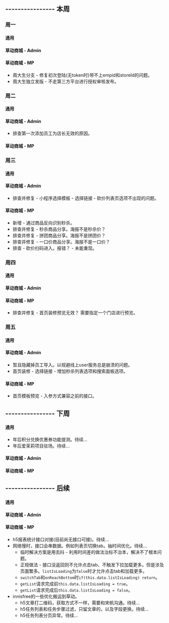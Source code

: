 ## ---------------- 本周

### 周一
#### 通用
#### 草动商城 - Admin
#### 草动商城 - MP
* 周大生分支 - 修复初次登陆(无token时)带不上empid和storeId的问题。
* 周大生独立发版 - 不走第三方平台进行授权审核发布。

### 周二
#### 通用
#### 草动商城 - Admin
* 排查第一次添加员工为店长无效的原因。
#### 草动商城 - MP

### 周三
#### 通用
#### 草动商城 - Admin
* 排查并修复 - 小程序选择模板 - 选择链接 - 砍价列表页选项不出现的问题。
#### 草动商城 - MP
* 新增 - 通过商品反向识别秒杀。
* 排查并修复 - 秒杀商品分享。海报不是秒杀价？
* 排查并修复 - 拼团商品分享。海报不是拼团价？
* 排查并修复 - 一口价商品分享。海报不是一口价？
* 排查 - 砍价扫码进入。报错？ - 未能重现。

### 周四
#### 通用
#### 草动商城 - Admin
#### 草动商城 - MP
* 排查并修复 - 首页装修预览无效？ 需要指定一个门店进行预览。

### 周五
#### 通用
#### 草动商城 - Admin
* 暂且隐藏掉员工导入。以规避线上user服务总是崩溃的问题。
* 首页装修 - 选择链接 - 增加秒杀列表选项和搜索面板选项。
#### 草动商城 - MP
* 首页模板预览 - 入参方式兼容之前的接口。

## ---------------- 下周
#### 通用
* 年后积分兑换优惠券功能提测。待续...
* 年后爱茉莉项目驻场。待续...
#### 草动商城 - Admin
#### 草动商城 - MP

## ---------------- 后续
#### 通用
#### 草动商城 - Admin
#### 草动商城 - MP
* h5报表统计接口对接(目前尚无接口可接)。待续...
* 网络慢时，接口会串数据。例如列表页切换tab。抽时间优化。待续...
  - 临时解决方案是用去抖 - 利用时间差的做法治标不治本，解决不了根本问题。
  - 正规做法 - 接口没返回则不允许点击tab、不触发下拉加载更多。但是涉及页面繁多。`listIsLoading`为`false`时才允许点击tab和加载更多。
  - `switchTab`和`onReachBottom`时`if(this.data.listIsLoading) return`。
  - `getList`请求完成前`this.data.listIsLoading = true`。
  - `getList`请求完成后`this.data.listIsLoading = false`。
* innisfree的一些优化搬运到草动。
  - h5文章打二维码，获取方式不一样，需要和宋帆沟通。待续...
  - h5任务列表和任务步骤过滤，只留文章的，以及字段更换。待续...
  - h5任务列表分页异常。待续...
